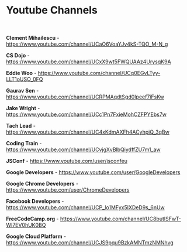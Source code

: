 # Youtube Channels

&nbsp;

**Clement Mihailescu** - https://www.youtube.com/channel/UCaO6VoaYJv4kS-TQO_M-N_g

**CS Dojo** - https://www.youtube.com/channel/UCxX9wt5FWQUAAz4UrysqK9A

**Eddie Woo** - https://www.youtube.com/channel/UCq0EGvLTyy-LLT1oUSO_0FQ

**Gaurav Sen** - https://www.youtube.com/channel/UCRPMAqdtSgd0Ipeef7iFsKw

**Jake Wright** - https://www.youtube.com/channel/UCc1Pn7FxieMohCZFPYEbs7w

**Tach Lead** - https://www.youtube.com/channel/UC4xKdmAXFh4ACyhpiQ_3qBw

**Coding Train** - https://www.youtube.com/channel/UCvjgXvBlbQiydffZU7m1_aw

**JSConf** - https://www.youtube.com/user/jsconfeu

**Google Developers** - https://www.youtube.com/user/GoogleDevelopers

**Google Chrome Developers** - https://www.youtube.com/user/ChromeDevelopers

**Facebook Developers** - https://www.youtube.com/channel/UCP_lo1MFyx5IXDeD9s_6nUw

**FreeCodeCamp.org** - https://www.youtube.com/channel/UC8butISFwT-Wl7EV0hUK0BQ

**Google Cloud Platform** - https://www.youtube.com/channel/UCJS9pqu9BzkAMNTmzNMNhvg
